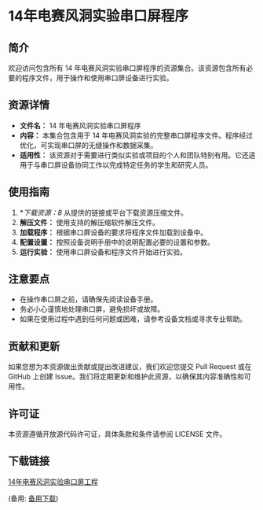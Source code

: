  # 14年电赛风洞实验串口屏程序

 ## 简介
 欢迎访问包含所有 14 年电赛风洞实验串口屏程序的资源集合。该资源包含所有必要的程序文件，用于操作和使用串口屏设备进行实验。

 ## 资源详情
 - **文件名：** 14 年电赛风洞实验串口屏程序
 - **内容：** 本集合包含用于 14 年电赛风洞实验的完整串口屏程序文件。程序经过优化，可实现串口屏的无缝操作和数据采集。
 - **适用性：** 该资源对于需要进行类似实验或项目的个人和团队特别有用。它还适用于与串口屏设备协同工作以完成特定任务的学生和研究人员。

 ## 使用指南
 1. **下载资源：8* 从提供的链接或平台下载资源压缩文件。
 2. **解压文件：** 使用支持的解压缩软件解压文件。
 3. **加载程序：** 根据串口屏设备的要求将程序文件加载到设备中。
 4. **配置设置：** 按照设备说明手册中的说明配置必要的设置和参数。
 5. **运行实验：** 使用串口屏设备和程序文件开始进行实验。

 ## 注意要点
 - 在操作串口屏之前，请确保先阅读设备手册。
 - 务必小心谨慎地处理串口屏，避免损坏或故障。
 - 如果在使用过程中遇到任何问题或困难，请参考设备文档或寻求专业帮助。

 ## 贡献和更新
 如果您想为本资源做出贡献或提出改进建议，我们欢迎您提交 Pull Request 或在 GitHub 上创建 Issue。我们将定期更新和维护此资源，以确保其内容准确性和可用性。

 ## 许可证
 本资源遵循开放源代码许可证，具体条款和条件请参阅 LICENSE 文件。

 ## 下载链接
 [14年电赛风洞实验串口屏工程](https://pan.quark.cn/s/8afe35971007) 

 (备用: [备用下载](https://pan.baidu.com/s/1fKPuHEo__eR1bfJKOVPx6A?pwd=1234))
